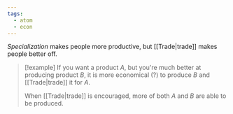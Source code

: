 ```yaml
---
tags:
  - atom
  - econ
---
```

*Specialization* makes people more productive, but [[Trade|trade]] makes people better off.

> [!example] 
> If you want a product $A$, but you're much better at producing product $B$, it is more economical (?) to produce $B$ and [[Trade|trade]] it for $A$.
>
> When [[Trade|trade]] is encouraged, more of both $A$ and $B$ are able to be produced.